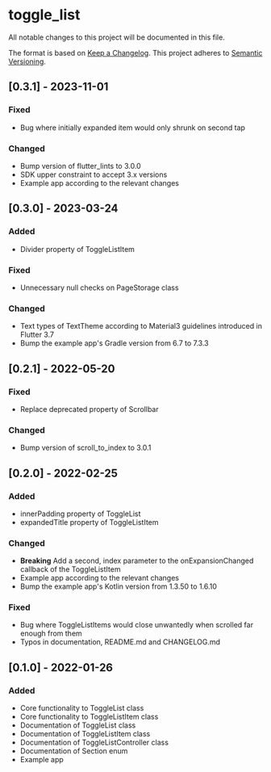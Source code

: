 # toggle_list

All notable changes to this project will be documented in this file.

The format is based on [Keep a Changelog](https://keepachangelog.com/en/1.0.0/).
This project adheres to [Semantic Versioning](https://semver.org/spec/v2.0.0.html).

## [0.3.1] - 2023-11-01
### Fixed
- Bug where initially expanded item would only shrunk on second tap
### Changed
- Bump version of flutter_lints to 3.0.0 
- SDK upper constraint to accept 3.x versions
- Example app according to the relevant changes


## [0.3.0] - 2023-03-24
### Added
- Divider property of ToggleListItem
### Fixed
- Unnecessary null checks on PageStorage class
### Changed
- Text types of TextTheme according to Material3 guidelines introduced in Flutter 3.7
- Bump the example app's Gradle version from 6.7 to 7.3.3


## [0.2.1] - 2022-05-20
### Fixed
- Replace deprecated property of Scrollbar 
### Changed
- Bump version of scroll_to_index to 3.0.1 


## [0.2.0] - 2022-02-25
### Added
- innerPadding property of ToggleList 
- expandedTitle property of ToggleListItem
### Changed
- **Breaking** Add a second, index parameter to the onExpansionChanged callback of the ToggleListItem
- Example app according to the relevant changes
- Bump the example app's Kotlin version from 1.3.50 to 1.6.10
### Fixed
- Bug where ToggleListItems would close unwantedly when scrolled far enough from them
- Typos in documentation, README.md and CHANGELOG.md


## [0.1.0] - 2022-01-26
### Added
- Core functionality to ToggleList class
- Core functionality to ToggleListItem class
- Documentation of ToggleList class
- Documentation of ToggleListItem class
- Documentation of ToggleListController class
- Documentation of Section enum
- Example app
